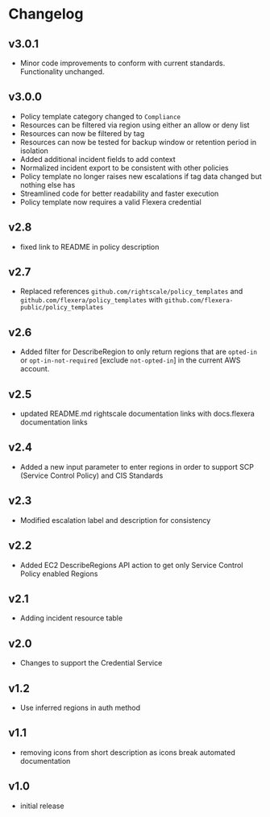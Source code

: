 # Changelog

## v3.0.1

- Minor code improvements to conform with current standards. Functionality unchanged.

## v3.0.0

- Policy template category changed to `Compliance`
- Resources can be filtered via region using either an allow or deny list
- Resources can now be filtered by tag
- Resources can now be tested for backup window or retention period in isolation
- Added additional incident fields to add context
- Normalized incident export to be consistent with other policies
- Policy template no longer raises new escalations if tag data changed but nothing else has
- Streamlined code for better readability and faster execution
- Policy template now requires a valid Flexera credential

## v2.8

- fixed link to README in policy description

## v2.7

- Replaced references `github.com/rightscale/policy_templates` and `github.com/flexera/policy_templates` with `github.com/flexera-public/policy_templates`

## v2.6

- Added filter for DescribeRegion to only return regions that are `opted-in` or `opt-in-not-required` [exclude `not-opted-in`] in the current AWS account.

## v2.5

- updated README.md rightscale documentation links with docs.flexera documentation links

## v2.4

- Added a new input parameter to enter regions in order to support SCP (Service Control Policy) and CIS Standards

## v2.3

- Modified escalation label and description for consistency

## v2.2

- Added EC2 DescribeRegions API action to get only Service Control Policy enabled Regions

## v2.1

- Adding incident resource table

## v2.0

- Changes to support the Credential Service

## v1.2

- Use inferred regions in auth method

## v1.1

- removing icons from short description as icons break automated documentation

## v1.0

- initial release
